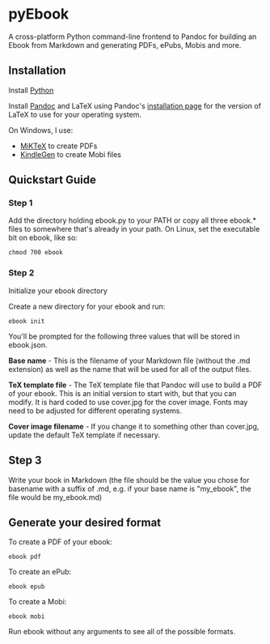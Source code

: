# pyEbook

A cross-platform Python command-line frontend to Pandoc for building an Ebook from Markdown and generating PDFs, ePubs, Mobis and more.

## Installation

Install [Python](https://www.python.org/)

Install [Pandoc](http://johnmacfarlane.net/pandoc/) and LaTeX using Pandoc's [installation page](http://johnmacfarlane.net/pandoc/installing.html) for the version of LaTeX to use for your operating system.

On Windows, I use:

- [MiKTeX](http://miktex.org/) to create PDFs
- [KindleGen](http://www.amazon.com/gp/feature.html?docId=1000765211) to create Mobi files

## Quickstart Guide

### Step 1
Add the directory holding ebook.py to your PATH or copy all three ebook.* files to somewhere that's already in your path. On Linux, set the executable bit on ebook, like so:

	chmod 700 ebook

### Step 2

Initialize your ebook directory

Create a new directory for your ebook and run:

	ebook init

You'll be prompted for the following three values that will be stored in ebook.json.

**Base name** - This is the filename of your Markdown file (without the .md extension) as well as the name that will be used for all of the output files.

**TeX template file**	- The TeX template file that Pandoc will use to build a PDF of your ebook. This is an initial version to start with, but that you can modify. It is hard coded to use cover.jpg for the cover image. Fonts may need to be adjusted for different operating systems.

**Cover image filename** - If you change it to something other than cover.jpg, update the default TeX template if necessary.

## Step 3

Write your book in Markdown (the file should be the value you chose for basename with a suffix of .md, e.g. if your base name is "my_ebook", the file would be my_ebook.md)

## Generate your desired format

To create a PDF of your ebook:

	ebook pdf

To create an ePub:
	
	ebook epub

To create a Mobi:

	ebook mobi

Run ebook without any arguments to see all of the possible formats.